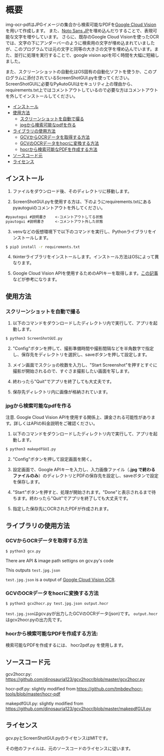 # 概要
img-ocr-pdfはJPGイメージの集合から検索可能なPDFを[Google Cloud Vision](https://cloud.google.com/vision)を用いて作成します。
また、[Noto Sans JP](https://fonts.google.com/noto/specimen/Noto+Sans+JP)を埋め込んだりすることで、表現可能な文字を増やしています。
さらに、既存のGoogle Cloud Visionを使ったOCRでは、文字の下にアンダーバーのように検索用の文字が埋め込まれていましたが、このプログラムでは元の文字と同等の大きさの文字を埋め込んでいます。また、並行に処理を実行することで、google vision apiを叩く時間を大幅に短縮しました。


また、スクリーンショットの自動化はOS固有の自動化ソフトを使うか、このプログラムに添付されているScreenShotGUI.pyを使ってください。ScreenShotGUIに必要なPyAutoGUIはセキュリティ上の理由から、requirements.txt上ではコメントアウトしているので必要な方はコメントアウトを外してインストールしてください。

<!-- BEGIN-MARKDOWN-TOC -->
* [インストール](#インストール)
* [使用方法](#使用方法)
    * [スクリーンショットを自動で撮る](#スクリーンショットを自動で撮る)
    * [jpgから検索可能なpdfを作る](#jpgから検索可能なpdfを作る)
* [ライブラリの使用方法](#ライブラリの使用方法)
	* [GCVからOCRデータを取得する方法](#gcvからocrデータを取得する方法)
    * [GCVのOCRデータをhocrに変換する方法](#gcvのocrデータをhocrに変換する方法)
    * [hocrから検索可能なPDFを作成する方法](#hocrから検索可能なpdfを作成する方法)
* [ソースコード元](#ソースコード元)
* [ライセンス](#ライセンス)

<!-- END-MARKDOWN-TOC -->

## インストール

1. ファイルをダウンロード後、そのディレクトリに移動します。

2. ScreenShotGUI.pyを使用する方は、下のようにrequirements.txtにあるpyautoguiのコメントアウトを外してください。
```txt
#pyautogui #説明書き    <-コメントアウトしてる状態
pyautogui #説明書き     <-コメントアウト外した状態
```


3. venvなどの仮想環境下で以下のコマンドを実行し、Pythonライブラリをインストールします。
```sh
$ pip3 install -r requirements.txt
```

4. tkinterライブラリをインストールします。インストール方法はOSによって異なります。

5. Google Cloud Vision APIを使用するためのAPIキーを取得します。[この記事](https://zenn.dev/tmitsuoka0423/articles/get-gcp-api-key)などが参考になります。

## 使用方法

### スクリーンショットを自動で撮る

1. 以下のコマンドをダウンロードしたディレクトリ内で実行して、アプリを起動します。

```sh
$ python3 ScreenShotGUI.py
```

2. "Config"ボタンを押して、撮影準備時間や撮影間隔などを半角数字で指定し、保存先をディレクトリを選択し、saveボタンを押して設定します。


3. メイン画面でスクショの枚数を入力し、"Start Screenshot"を押すとすぐに撮影が開始されるので、すぐさま撮影したい画面を写します。

4. 終わったら"Quit"でアプリを終了しても大丈夫です。

5. 保存先ディレクトリ内に画像が格納されています。

### jpgから検索可能なpdfを作る

注意. Google Cloud Vision APIを使用する関係上、課金される可能性があります。詳しくはAPIの料金説明をご確認ください。

1. 以下のコマンドをダウンロードしたディレクトリ内で実行して、アプリを起動します。

```sh
$ python3 makepdfGUI.py
```

2. "Config"ボタンを押して設定画面を開く。

3. 設定画面で、Google APIキーを入力し、入力画像ファイル（__.jpg で終わるファイルのみ__）のディレクトリとPDFの保存先を設定し、saveボタンで設定を保存します。


4. "Start"ボタンを押すと、処理が開始されます。"Done"と表示されるまで待ちます。終わったら"Quit"でアプリを終了しても大丈夫です。

5. 指定した保存先にOCRされたPDFが作成されます。

## ライブラリの使用方法


### GCVからOCRデータを取得する方法

```sh
$ python3 gcv.py
```

There are API & image path settigns on gcv.py's code

This outputs `test.jpg.json`

`test.jpg.json` is a output of [Google Cloud Vision OCR](https://cloud.google.com/vision/docs/).

### GCVのOCRデータをhocrに変換する方法
```sh
$ python3 gcv2hocr.py test.jpg.json output.hocr
```
`test.jpg.json`はgcv.pyが出力したGCVのOCRデータ(json)です。
`output.hocr` はgcv2hocr.pyの出力先です。




### hocrから検索可能なPDFを作成する方法:

検索可能なPDFを作成するには、 hocr2pdf.py を使用します。


## ソースコード元
gcv2hocr.py: https://github.com/dinosauria123/gcv2hocr/blob/master/gcv2hocr.py

hocr-pdf.py: slightly modified from https://github.com/tmbdev/hocr-tools/blob/master/hocr-pdf

makepdfGUI.py: slightly modified from https://github.com/dinosauria123/gcv2hocr/blob/master/makepdfGUI.py

## ライセンス

gcv.pyとScreenShotGUI.pyのライセンスはMITです。

その他のファイルは、元のソースコードのライセンスに従います。

